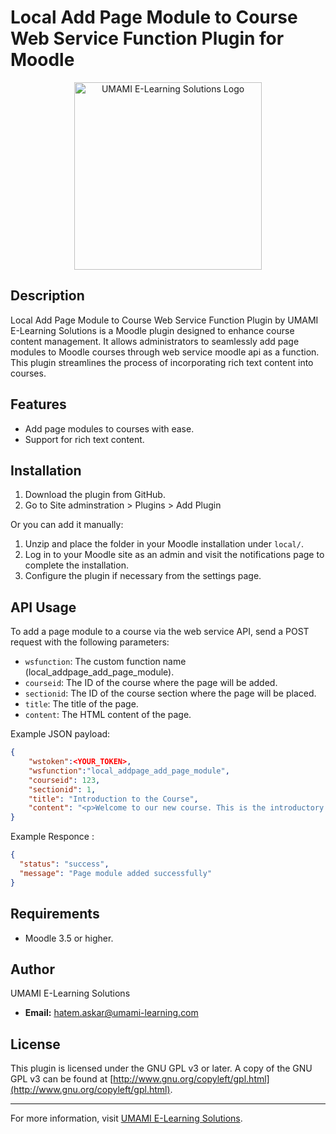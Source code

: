 # Local Add Page Module to Course Web Service Function Plugin for Moodle

<div align="center">
    <img src="https://umami-learning.com/wp-content/uploads/2023/01/Asset-14@4x-1-1536x361.png" alt="UMAMI E-Learning Solutions Logo" width="300"/>
</div>

## Description

Local Add Page Module to Course Web Service Function Plugin by UMAMI E-Learning Solutions is a Moodle plugin designed to enhance course content management. It allows administrators to seamlessly add page modules to Moodle courses through web service moodle api as a function. This plugin streamlines the process of incorporating rich text content into courses.

## Features

- Add page modules to courses with ease.
- Support for rich text content.

## Installation

1. Download the plugin from GitHub.
2. Go to Site adminstration > Plugins > Add Plugin

Or you can add it manually:

1. Unzip and place the folder in your Moodle installation under `local/`.
2. Log in to your Moodle site as an admin and visit the notifications page to complete the installation.
3. Configure the plugin if necessary from the settings page.

## API Usage

To add a page module to a course via the web service API, send a POST request with the following parameters:

- `wsfunction`: The custom function name (local_addpage_add_page_module).
- `courseid`: The ID of the course where the page will be added.
- `sectionid`: The ID of the course section where the page will be placed.
- `title`: The title of the page.
- `content`: The HTML content of the page.

Example JSON payload:

```json
{
    "wstoken":<YOUR_TOKEN>,
    "wsfunction":"local_addpage_add_page_module",
    "courseid": 123,
    "sectionid": 1,
    "title": "Introduction to the Course",
    "content": "<p>Welcome to our new course. This is the introductory page.</p>"
}
```

Example Responce :

```json
{
  "status": "success",
  "message": "Page module added successfully"
}
```

## Requirements

- Moodle 3.5 or higher.

## Author

UMAMI E-Learning Solutions

- **Email:** [hatem.askar@umami-learning.com](mailto:hatem.askar@umami-learning.com)

## License

This plugin is licensed under the GNU GPL v3 or later. A copy of the GNU GPL v3 can be found at [http://www.gnu.org/copyleft/gpl.html](http://www.gnu.org/copyleft/gpl.html).

---

For more information, visit [UMAMI E-Learning Solutions](https://umami-learning.com).
